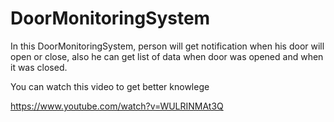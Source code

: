 # DoorMonitoringSystem

In this DoorMonitoringSystem, person will get notification when his door will open or close, also he can get list of data when door was opened and when it was closed.

You can watch this video to get better knowlege

https://www.youtube.com/watch?v=WULRINMAt3Q
